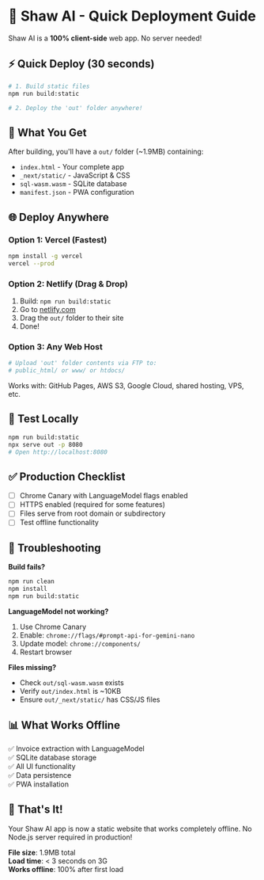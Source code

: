 # 🚀 Shaw AI - Quick Deployment Guide

Shaw AI is a **100% client-side** web app. No server needed!

## ⚡ Quick Deploy (30 seconds)

```bash
# 1. Build static files
npm run build:static

# 2. Deploy the 'out' folder anywhere!
```

## 📁 What You Get

After building, you'll have a `out/` folder (~1.9MB) containing:
- `index.html` - Your complete app
- `_next/static/` - JavaScript & CSS
- `sql-wasm.wasm` - SQLite database
- `manifest.json` - PWA configuration

## 🌐 Deploy Anywhere

### Option 1: Vercel (Fastest)
```bash
npm install -g vercel
vercel --prod
```

### Option 2: Netlify (Drag & Drop)
1. Build: `npm run build:static`
2. Go to [netlify.com](https://netlify.com)
3. Drag the `out/` folder to their site
4. Done!

### Option 3: Any Web Host
```bash
# Upload 'out' folder contents via FTP to:
# public_html/ or www/ or htdocs/
```

Works with: GitHub Pages, AWS S3, Google Cloud, shared hosting, VPS, etc.

## 🧪 Test Locally

```bash
npm run build:static
npx serve out -p 8080
# Open http://localhost:8080
```

## ✅ Production Checklist

- [ ] Chrome Canary with LanguageModel flags enabled
- [ ] HTTPS enabled (required for some features)
- [ ] Files serve from root domain or subdirectory
- [ ] Test offline functionality

## 🔧 Troubleshooting

**Build fails?**
```bash
npm run clean
npm install
npm run build:static
```

**LanguageModel not working?**
1. Use Chrome Canary
2. Enable: `chrome://flags/#prompt-api-for-gemini-nano`
3. Update model: `chrome://components/`
4. Restart browser

**Files missing?**
- Check `out/sql-wasm.wasm` exists
- Verify `out/index.html` is ~10KB
- Ensure `out/_next/static/` has CSS/JS files

## 📊 What Works Offline

✅ Invoice extraction with LanguageModel  
✅ SQLite database storage  
✅ All UI functionality  
✅ Data persistence  
✅ PWA installation  

## 🎯 That's It!

Your Shaw AI app is now a static website that works completely offline. No Node.js server required in production!

**File size**: 1.9MB total  
**Load time**: < 3 seconds on 3G  
**Works offline**: 100% after first load  
